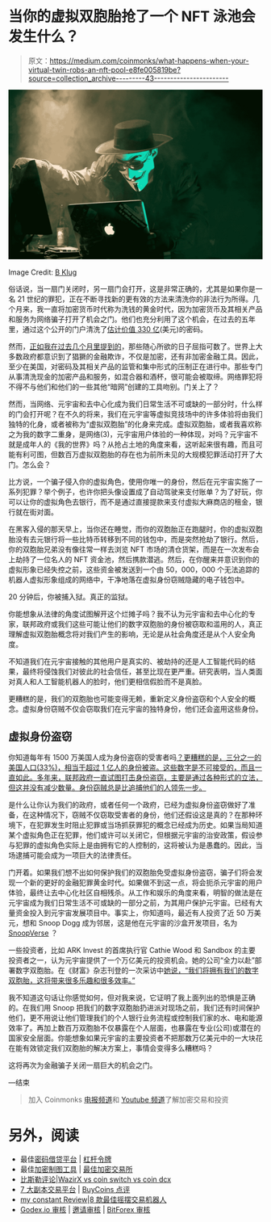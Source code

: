 # 当你的虚拟双胞胎抢了一个 NFT 泳池会发生什么？

> 原文：<https://medium.com/coinmonks/what-happens-when-your-virtual-twin-robs-an-nft-pool-e8fe005819be?source=collection_archive---------43----------------------->

![](img/14b1a95806c7575b7a6004135615d4fc.png)

Image Credit: [B Klug](https://www.flickr.com/photos/85783274@N00/6870002408)

俗话说，当一扇门关闭时，另一扇门会打开，这是非常正确的，尤其是如果你是一名 21 世纪的罪犯，正在不断寻找新的更有效的方法来清洗你的非法行为所得。几个月来，我一直将加密货币时代称为洗钱的黄金时代，因为加密货币及其相关产品和服务为网络骗子打开了机会之门。他们也充分利用了这个机会，在过去的五年里，通过这个公开的门户清洗了[估计价值 330 亿](https://markets.businessinsider.com/news/currencies/crypto-crime-blockchain-money-laundering-bitcoin-ethereum-defi-chainalysis-2022-1)(美元)的密码。

然而，[正如我在过去几个月里提到的](/coinmonks/did-bitcoin-just-hit-critical-mass-dfefa7161852)，那些随心所欲的日子屈指可数了。世界上大多数政府都意识到了猖獗的金融欺诈，不仅是加密，还有非加密金融工具。因此，至少在美国，对密码及其相关产品的监管和集中形式的压制正在进行中。那些专门从事清洗现金的加密产品和服务，如混合器和酒杯，很可能会被取缔。网络罪犯将不得不与他们和他们的一些其他“暗网”创建的工具吻别。门关上了？

然而，当网络、元宇宙和去中心化成为我们日常生活不可或缺的一部分时，什么样的门会打开呢？在不久的将来，我们在元宇宙等虚拟竞技场中的许多体验将由我们独特的化身，或者被称为“虚拟双胞胎”的化身来完成。虚拟双胞胎，或者我喜欢称之为我的数字二重身，是网络(3)，元宇宙用户体验的一种体现，对吗？元宇宙不就是成年人的《我的世界》吗？从抢占土地的角度来看，这听起来很有趣，而且可能有利可图，但数百万虚拟双胞胎的存在也为前所未见的大规模犯罪活动打开了大门。怎么会？

比方说，一个骗子侵入你的虚拟角色，使用你唯一的身份，然后在元宇宙实施了一系列犯罪？举个例子，也许你把头像设置成了自动驾驶来支付账单？为了好玩，你可以让你的虚拟角色去银行，而不是通过直接提款来支付虚拟大麻商店的租金，银行就在街对面。

在黑客入侵的那天早上，当你还在睡觉，而你的双胞胎正在跑腿时，你的虚拟双胞胎没有去元银行将一些比特币转移到不同的钱包中，而是突然抢劫了银行。然后，你的双胞胎兄弟没有像往常一样去浏览 NFT 市场的清仓货架，而是在一次发布会上劫持了一位名人的 NFT 资金池，然后携款潜逃。然后，在你醒来并意识到你的虚拟形象已经失控之前，这些资金被发送到一个由 50，000，000 个无法追踪的机器人虚拟形象组成的网络中，干净地落在虚拟身份窃贼隐藏的电子钱包中。

20 分钟后，你被捕入狱。真正的监狱。

你能想象从法律的角度试图解开这个烂摊子吗？我不认为元宇宙和去中心化的专家，联邦政府或我们这些可能让他们的数字双胞胎的身份被窃取和滥用的人，真正理解虚拟双胞胎概念将对我们产生的影响，无论是从社会角度还是从个人安全角度。

不知道我们在元宇宙接触的其他用户是真实的、被劫持的还是人工智能代码的结果，最终将侵蚀我们对彼此的社会信任，甚至比现在更严重。研究表明，当人类面对真人和人工智能机器人的脸时，他们更相信假脸而不是真脸。

更糟糕的是，我们的双胞胎也可能变得无赖，重新定义身份盗窃和个人安全的概念。虚拟身份窃贼不仅会窃取我们在元宇宙的独特身份，他们还会盗用这些身份。

## **虚拟身份盗窃**

你知道每年有 1500 万美国人成为身份盗窃的受害者吗[？更糟糕的是，三分之一的美国人口(33%)，相当于超过 1 亿人的身份被盗。这些数字是不可接受的，而且一直如此。多年来，联邦政府一直试图打击身份盗窃，主要是通过各种形式的立法，但这并没有减少数量。身份窃贼总是比追捕他们的人领先一步。](https://www.identitytheft.gov/#/)

是什么让你认为我们的政府，或者任何一个政府，已经为虚拟身份盗窃做好了准备，在这种情况下，窃贼不仅窃取受害者的身份，他们还假设这是真的？在那种环境下，在犯罪发生时阻止犯罪或当场抓获罪犯的概念已经成为历史。如果当局知道某个虚拟角色正在犯罪，他们或许可以关闭它，但根据元宇宙的治安政策，假设参与犯罪的虚拟角色实际上是由拥有它的人控制的，这将被认为是愚蠢的。因此，当场逮捕可能会成为一项巨大的法律责任。

门开着。如果我们想不出如何保护我们的双胞胎免受虚拟身份盗窃，骗子们将会发现一个新的更好的金融犯罪黄金时代。如果做不到这一点，将会扼杀元宇宙的用户体验，最终让去中心化社区自相残杀。从工作和娱乐的角度来看，明智的做法是在元宇宙成为我们日常生活不可或缺的一部分之前，为其用户保护元宇宙。已经有大量资金投入到元宇宙发展项目中。事实上，你知道吗，最近有人投资了近 50 万美元，想和 Snoop Dogg 成为邻居，这是他在元宇宙的沙盒开发项目，名为 [SnoopVerse](https://www.sandbox.game/en/snoopdogg/?__cf_chl_jschl_tk__=7kuR9Byls5s82Su9imoHDYVJDM5qMLkJtaQlEwZM8dU-1639071834-0-gaNycGzNDJE) ？

一些投资者，比如 ARK Invest 的首席执行官 Cathie Wood 和 Sandbox 的主要投资者之一，认为元宇宙提供了一个万亿美元的投资机会。她的公司“全力以赴”部署数字双胞胎。在《财富》杂志刊登的一次采访中[她说，“我们将拥有我们的数字双胞胎，这将带来很多乐趣和很多效率。”](https://fortune.com/2021/12/09/snoop-dogg-rapper-metaverse-snoopverse/)

我不知道这句话让你感觉如何，但对我来说，它证明了我上面列出的恐惧是正确的。在我们用 Snoop 把我们的数字双胞胎扔进派对现场之前，我们还有时间保护他们，更不用说让他们管理我们的个人银行业务流程或控制我们家的水、电和能源效率了。再加上数百万双胞胎不仅暴露在个人层面，也暴露在专业(公司)或潜在的国家安全层面。你能想象如果元宇宙的主要投资者不把那数万亿美元中的一大块花在能有效锁定我们双胞胎的解决方案上，事情会变得多么糟糕吗？

这将再次为金融骗子关闭一扇巨大的机会之门。

—结束

> 加入 Coinmonks [电报频道](https://t.me/coincodecap)和 [Youtube 频道](https://www.youtube.com/c/coinmonks/videos)了解加密交易和投资

# 另外，阅读

*   最佳[密码借贷平台](/coinmonks/top-5-crypto-lending-platforms-in-2020-that-you-need-to-know-a1b675cec3fa) | [杠杆令牌](/coinmonks/leveraged-token-3f5257808b22)
*   最佳[加密制图工具](/coinmonks/what-are-the-best-charting-platforms-for-cryptocurrency-trading-85aade584d80) | [最佳加密交易所](/coinmonks/crypto-exchange-dd2f9d6f3769)
*   [比斯勒评论](https://coincodecap.com/bitsler-review)|[WazirX vs coin switch vs coin dcx](https://coincodecap.com/wazirx-vs-coinswitch-vs-coindcx)
*   [7 大副本交易平台](https://coincodecap.com/copy-trading-platforms) | [BuyCoins 点评](https://coincodecap.com/buycoins-review)
*   [my constant Review](https://coincodecap.com/myconstant-review)|[8 款最佳摇摆交易机器人](https://coincodecap.com/best-swing-trading-bots)
*   [Godex.io 审核](/coinmonks/godex-io-review-7366086519fb) | [邀请审核](/coinmonks/invity-review-70f3030c0502) | [BitForex 审核](https://coincodecap.com/bitforex-review)